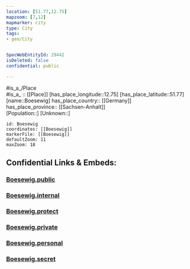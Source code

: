 ```yaml
---
location: [51.77,12.75] 
mapzoom: [7,12] 
mapmarker: city 
type: City
tags:
- geo/City


SpocWebEntityId: 29442
isDeleted: false
confidential: public

---
```

#is_a_/Place  
#is_a_ :: [[Place]] 
[has_place_longitude::12.75] 
[has_place_latitude::51.77] 
[name::Boesewig] 
has_place_country:: [[Germany]]  
has_place_province:: [[Sachsen-Anhalt]]  
[Population::] 
[Unknown::] 


```leaflet
id: Boesewig
coordinates: [[Boesewig]] 
markerFile: [[Boesewig]] 
defaultZoom: 11 
maxZoom: 18
```


## Confidential Links & Embeds: 

### [Boesewig.public](/_public/\Earth\Continent\Europe\Europe~Central\Germany\Germany~East\Sachsen-Anhalt\counties~SA\Wittenberg\cities~Wittenberg\Kemberg\CityBoesewig.public.md) 

### [Boesewig.internal](/_internal/\Earth\Continent\Europe\Europe~Central\Germany\Germany~East\Sachsen-Anhalt\counties~SA\Wittenberg\cities~Wittenberg\Kemberg\CityBoesewig.internal.md) 

### [Boesewig.protect](/_protect/\Earth\Continent\Europe\Europe~Central\Germany\Germany~East\Sachsen-Anhalt\counties~SA\Wittenberg\cities~Wittenberg\Kemberg\CityBoesewig.protect.md) 

### [Boesewig.private](/_private/\Earth\Continent\Europe\Europe~Central\Germany\Germany~East\Sachsen-Anhalt\counties~SA\Wittenberg\cities~Wittenberg\Kemberg\CityBoesewig.private.md) 

### [Boesewig.personal](/_personal/\Earth\Continent\Europe\Europe~Central\Germany\Germany~East\Sachsen-Anhalt\counties~SA\Wittenberg\cities~Wittenberg\Kemberg\CityBoesewig.personal.md) 

### [Boesewig.secret](/_secret/\Earth\Continent\Europe\Europe~Central\Germany\Germany~East\Sachsen-Anhalt\counties~SA\Wittenberg\cities~Wittenberg\Kemberg\CityBoesewig.secret.md)

